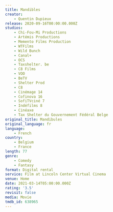 ```yaml
---
title: Mandibles
creator:
    - Quentin Dupieux
release: 2020-09-16T00:00:00.000Z
studios:
    - Chi-Fou-Mi Productions
    - Artémis Productions
    - Memento Films Production
    - WTFilms
    - Wild Bunch
    - Canal+
    - OCS
    - Taxshelter. be
    - C8 Films
    - VOO
    - BeTV
    - Shelter Prod
    - C8
    - Cinémage 14
    - Cofinova 16
    - SofiTVciné 7
    - Indéfilms 8
    - Cinéaxe
    - Tax Shelter du Gouvernement Fédéral Belge
original_title: Mandibules
original_language: fr
language:
    - French
country:
    - Belgium
    - France
length: 77
genre:
    - Comedy
    - Fantasy
format: Digital rental
service: Film at Lincoln Center Virtual Cinema
venue: Home
date: 2021-03-14T05:00:00.000Z
rating: '3.5'
revisit: false
media: Movie
tmdb_id: 638965
---
```



